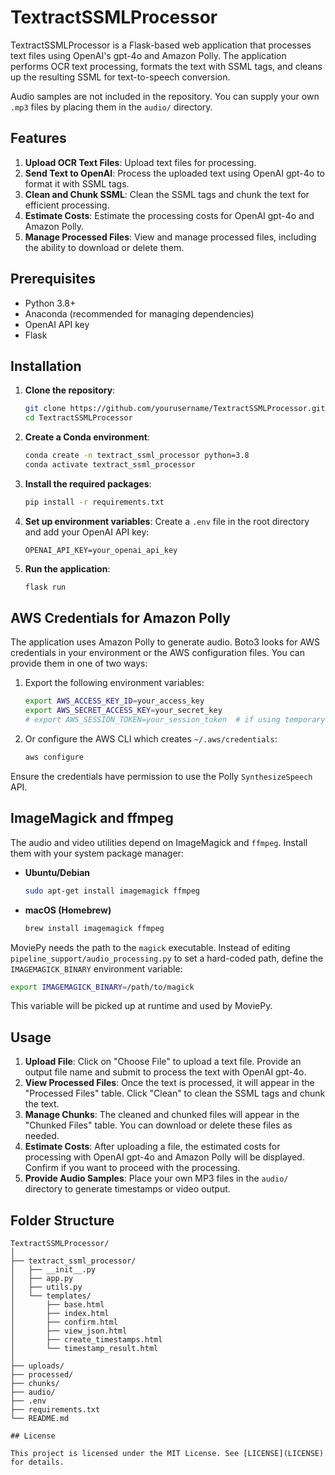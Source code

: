 # TextractSSMLProcessor

TextractSSMLProcessor is a Flask-based web application that processes text files using OpenAI's gpt-4o and Amazon Polly. The application performs OCR text processing, formats the text with SSML tags, and cleans up the resulting SSML for text-to-speech conversion.

Audio samples are not included in the repository. You can supply your own `.mp3` files by placing them in the `audio/` directory.

## Features

1. **Upload OCR Text Files**: Upload text files for processing.
2. **Send Text to OpenAI**: Process the uploaded text using OpenAI gpt-4o to format it with SSML tags.
3. **Clean and Chunk SSML**: Clean the SSML tags and chunk the text for efficient processing.
4. **Estimate Costs**: Estimate the processing costs for OpenAI gpt-4o and Amazon Polly.
5. **Manage Processed Files**: View and manage processed files, including the ability to download or delete them.

## Prerequisites

- Python 3.8+
- Anaconda (recommended for managing dependencies)
- OpenAI API key
- Flask

## Installation

1. **Clone the repository**:
    ```bash
    git clone https://github.com/yourusername/TextractSSMLProcessor.git
    cd TextractSSMLProcessor
    ```

2. **Create a Conda environment**:
    ```bash
    conda create -n textract_ssml_processor python=3.8
    conda activate textract_ssml_processor
    ```

3. **Install the required packages**:
    ```bash
    pip install -r requirements.txt
    ```

4. **Set up environment variables**:
    Create a `.env` file in the root directory and add your OpenAI API key:
    ```env
    OPENAI_API_KEY=your_openai_api_key
    ```

5. **Run the application**:
    ```bash
    flask run
    ```

## AWS Credentials for Amazon Polly

The application uses Amazon Polly to generate audio. Boto3 looks for AWS
credentials in your environment or the AWS configuration files. You can
provide them in one of two ways:

1. Export the following environment variables:
   ```bash
   export AWS_ACCESS_KEY_ID=your_access_key
   export AWS_SECRET_ACCESS_KEY=your_secret_key
   # export AWS_SESSION_TOKEN=your_session_token  # if using temporary credentials
   ```
2. Or configure the AWS CLI which creates `~/.aws/credentials`:
   ```bash
   aws configure
   ```

Ensure the credentials have permission to use the Polly `SynthesizeSpeech` API.

## ImageMagick and ffmpeg

The audio and video utilities depend on ImageMagick and `ffmpeg`. Install them
with your system package manager:

- **Ubuntu/Debian**
  ```bash
  sudo apt-get install imagemagick ffmpeg
  ```
- **macOS (Homebrew)**
  ```bash
  brew install imagemagick ffmpeg
  ```

MoviePy needs the path to the `magick` executable. Instead of editing
`pipeline_support/audio_processing.py` to set a hard-coded path, define the
`IMAGEMAGICK_BINARY` environment variable:

```bash
export IMAGEMAGICK_BINARY=/path/to/magick
```

This variable will be picked up at runtime and used by MoviePy.

## Usage

1. **Upload File**: Click on "Choose File" to upload a text file. Provide an output file name and submit to process the text with OpenAI gpt-4o.
2. **View Processed Files**: Once the text is processed, it will appear in the "Processed Files" table. Click "Clean" to clean the SSML tags and chunk the text.
3. **Manage Chunks**: The cleaned and chunked files will appear in the "Chunked Files" table. You can download or delete these files as needed.
4. **Estimate Costs**: After uploading a file, the estimated costs for processing with OpenAI gpt-4o and Amazon Polly will be displayed. Confirm if you want to proceed with the processing.
5. **Provide Audio Samples**: Place your own MP3 files in the `audio/` directory to generate timestamps or video output.

## Folder Structure

```plaintext
TextractSSMLProcessor/
│
├── textract_ssml_processor/
│   ├── __init__.py
│   ├── app.py
│   ├── utils.py
│   └── templates/
│       ├── base.html
│       ├── index.html
│       ├── confirm.html
│       ├── view_json.html
│       ├── create_timestamps.html
│       └── timestamp_result.html
│
├── uploads/
├── processed/
├── chunks/
├── audio/
├── .env
├── requirements.txt
└── README.md

## License

This project is licensed under the MIT License. See [LICENSE](LICENSE) for details.
